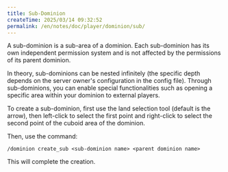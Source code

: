 ```yaml
---
title: Sub-Dominion
createTime: 2025/03/14 09:32:52
permalink: /en/notes/doc/player/dominion/sub/
---
```


A sub-dominion is a sub-area of a dominion. Each sub-dominion has its own independent permission system and is not
affected by the permissions of its parent dominion.

In theory, sub-dominions can be nested infinitely (the specific depth depends on the server owner's configuration in the
config file). Through sub-dominions, you can enable special functionalities such as opening a specific area within your
dominion to external players.

To create a sub-dominion, first use the land selection tool (default is the arrow), then left-click to select the first
point and right-click to select the second point of the cuboid area of the dominion.

Then, use the command:

```
/dominion create_sub <sub-dominion name> <parent dominion name>
```

This will complete the creation.
